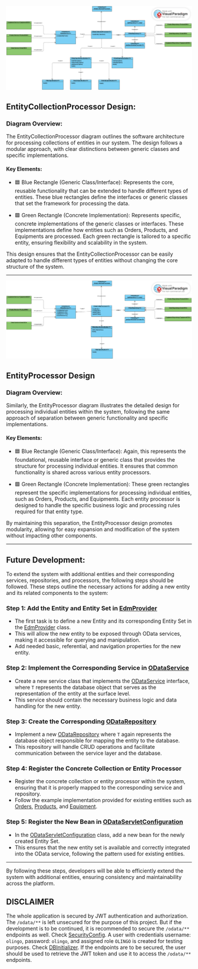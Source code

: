 ![EntityCollectionProcessor Design](diagrams/EntityCollectionProcessor_Diagram.png)

## EntityCollectionProcessor Design:

### Diagram Overview:
The EntityCollectionProcessor diagram outlines the software architecture for processing collections of entities in our system. The design follows a modular approach, with clear distinctions between generic classes and specific implementations.
#### Key Elements:

- 🟦 Blue Rectangle (Generic Class/Interface): Represents the core, reusable functionality that can be extended to handle different types of entities. These blue rectangles define the interfaces or generic classes that set the framework for processing the data.

- 🟩 Green Rectangle (Concrete Implementation): Represents specific, concrete implementations of the generic classes or interfaces. These implementations define how entities such as Orders, Products, and Equipments are processed. Each green rectangle is tailored to a specific entity, ensuring flexibility and scalability in the system.

This design ensures that the EntityCollectionProcessor can be easily adapted to handle different types of entities without changing the core structure of the system.

- - -

![EntityProcessor Design](diagrams/EntityProcessor_Diagram.png)
## EntityProcessor Design

### Diagram Overview:

Similarly, the EntityProcessor diagram illustrates the detailed design for processing individual entities within the system, following the same approach of separation between generic functionality and specific implementations.

#### Key Elements:

- 🟦 Blue Rectangle (Generic Class/Interface): Again, this represents the foundational, reusable interface or generic class that provides the structure for processing individual entities. It ensures that common functionality is shared across various entity processors.

- 🟩 Green Rectangle (Concrete Implementation): These green rectangles represent the specific implementations for processing individual entities, such as Orders, Products, and Equipments. Each entity processor is designed to handle the specific business logic and processing rules required for that entity type.

By maintaining this separation, the EntityProcessor design promotes modularity, allowing for easy expansion and modification of the system without impacting other components.

- - - 

## Future Development:

To extend the system with additional entities and their corresponding services, repositories, and processors, the following steps should be followed. These steps outline the necessary actions for adding a new entity and its related components to the system:

### Step 1: Add the Entity and Entity Set in [EdmProvider](../backend/shop-floor-assistance-backend/src/main/java/com/shopfloor/backend/olingo/presentation/EdmProvider.java)
- The first task is to define a new Entity and its corresponding Entity Set in the [EdmProvider](../backend/shop-floor-assistance-backend/src/main/java/com/shopfloor/backend/olingo/presentation/EdmProvider.java) class.
- This will allow the new entity to be exposed through OData services, making it accessible for querying and manipulation.
- Add needed basic, referential, and navigation properties for the new entity.

### Step 2: Implement the Corresponding Service in [ODataService<T>](../backend/shop-floor-assistance-backend/src/main/java/com/shopfloor/backend/olingo/business/generics/ODataService.java)
- Create a new service class that implements the [ODataService<T>](../backend/shop-floor-assistance-backend/src/main/java/com/shopfloor/backend/olingo/business/generics/ODataService.java) interface, where `T` represents the database object that serves as the representation of the entity at the surface level.
- This service should contain the necessary business logic and data handling for the new entity.

### Step 3: Create the Corresponding [ODataRepository<T>](../backend/shop-floor-assistance-backend/src/main/java/com/shopfloor/backend/olingo/database/ODataRepository.java)
- Implement a new [ODataRepository<T>](../backend/shop-floor-assistance-backend/src/main/java/com/shopfloor/backend/olingo/database/ODataRepository.java) where `T` again represents the database object responsible for mapping the entity to the database.
- This repository will handle CRUD operations and facilitate communication between the service layer and the database.

### Step 4: Register the Concrete Collection or Entity Processor
- Register the concrete collection or entity processor within the system, ensuring that it is properly mapped to the corresponding service and repository.
- Follow the example implementation provided for existing entities such as [Orders](../backend/shop-floor-assistance-backend/src/main/java/com/shopfloor/backend/olingo/business/implementations/orders), [Products](../backend/shop-floor-assistance-backend/src/main/java/com/shopfloor/backend/olingo/business/implementations/products), and [Equipment](../backend/shop-floor-assistance-backend/src/main/java/com/shopfloor/backend/olingo/business/implementations/equipments).

### Step 5: Register the New Bean in [ODataServletConfiguration](../backend/shop-floor-assistance-backend/src/main/java/com/shopfloor/backend/olingo/presentation/ODataServletConfiguration.java)
- In the [ODataServletConfiguration](../backend/shop-floor-assistance-backend/src/main/java/com/shopfloor/backend/olingo/presentation/ODataServletConfiguration.java) class, add a new bean for the newly created Entity Set.
- This ensures that the new entity set is available and correctly integrated into the OData service, following the pattern used for existing entities.

---

By following these steps, developers will be able to efficiently extend the system with additional entities, ensuring consistency and maintainability across the platform.
## DISCLAIMER 
The whole application is secured by JWT authentication and authorization. 
The `/odata/**` is left unsecured for the purpose of this project. But if the development is to be continued, it is recommended to secure the `/odata/**` endpoints as well. Check [SecurityConfig](../backend/shop-floor-assistance-backend/src/main/java/com/shopfloor/backend/security/SecurityConfig.java).
A user with credentials username: `olingo`, password: `olingo`, and assigned role `OLINGO` is created for testing purposes. Check [DBInitializer](../backend/shop-floor-assistance-backend/src/main/java/com/shopfloor/backend/DBInitializer.java).
If the endpoints are to be secured, the user should be used to retrieve the JWT token and use it to access the `/odata/**` endpoints.